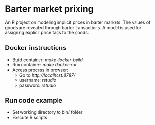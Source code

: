 # Barter market prixing

An R project on modeling implicit prices in barter markets.
The values of goods are revealed through barter transactions.
A model is used for assigning explicit price tags to the goods.

## Docker instructions

* Build container: *make docker-build*
* Run container: *make docker-run*
* Access process in browser:
  + Go to *http://localhost:8787/*
  + username: *rstudio*
  + password: *rstudio*

## Run code example

* Set working directory to bin/ folder
* Execute R scripts

